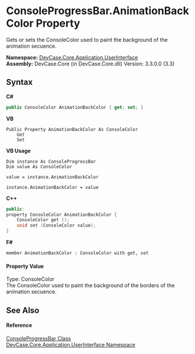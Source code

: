 # ConsoleProgressBar.AnimationBackColor Property 
 

Gets or sets the ConsoleColor used to paint the background of the animation secuence.

**Namespace:**&nbsp;<a href="N_DevCase_Core_Application_UserInterface">DevCase.Core.Application.UserInterface</a><br />**Assembly:**&nbsp;DevCase.Core (in DevCase.Core.dll) Version: 3.3.0.0 (3.3)

## Syntax

**C#**<br />
``` C#
public ConsoleColor AnimationBackColor { get; set; }
```

**VB**<br />
``` VB
Public Property AnimationBackColor As ConsoleColor
	Get
	Set
```

**VB Usage**<br />
``` VB Usage
Dim instance As ConsoleProgressBar
Dim value As ConsoleColor

value = instance.AnimationBackColor

instance.AnimationBackColor = value
```

**C++**<br />
``` C++
public:
property ConsoleColor AnimationBackColor {
	ConsoleColor get ();
	void set (ConsoleColor value);
}
```

**F#**<br />
``` F#
member AnimationBackColor : ConsoleColor with get, set

```


#### Property Value
Type: ConsoleColor<br />The ConsoleColor used to paint the background of the borders of the animation secuence.

## See Also


#### Reference
<a href="T_DevCase_Core_Application_UserInterface_ConsoleProgressBar">ConsoleProgressBar Class</a><br /><a href="N_DevCase_Core_Application_UserInterface">DevCase.Core.Application.UserInterface Namespace</a><br />